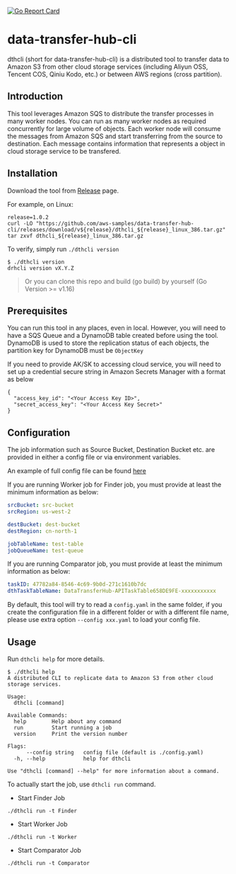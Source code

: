 [![Go Report Card](https://goreportcard.com/badge/github.com/aws-samples/data-transfer-hub-cli)](https://goreportcard.com/report/github.com/aws-samples/data-transfer-hub-cli)


# data-transfer-hub-cli

dthcli (short for data-transfer-hub-cli) is a distributed tool to transfer data to Amazon S3 from other cloud storage services (including Aliyun OSS, Tencent COS, Qiniu Kodo, etc.) or between AWS regions (cross partition).

## Introduction

This tool leverages Amazon SQS to distribute the transfer processes in many worker nodes. You can run as many worker nodes as required concurrently for large volume of objects. Each worker node will consume the messages from Amazon SQS and start transferring from the source to destination. Each message contains information that represents a object in cloud storage service to be transfered.


## Installation

Download the tool from [Release](https://github.com/aws-samples/data-transfer-hub-cli/releases) page.

For example, on Linux:
```
release=1.0.2
curl -LO "https://github.com/aws-samples/data-transfer-hub-cli/releases/download/v${release}/dthcli_${release}_linux_386.tar.gz"
tar zxvf dthcli_${release}_linux_386.tar.gz
```

To verify, simply run `./dthcli version`
```
$ ./dthcli version
drhcli version vX.Y.Z
```

> Or you can clone this repo and build (go build) by yourself (Go Version >= v1.16)


## Prerequisites

You can run this tool in any places, even in local. However, you will need to have a SQS Queue and a DynamoDB table created before using the tool. DynamoDB is used to store the replication status of each objects, the partition key for DynamoDB must be `ObjectKey`

If you need to provide AK/SK to accessing cloud service, you will need to set up a credential secure string in Amazon Secrets Manager with a format as below

```
{
  "access_key_id": "<Your Access Key ID>",
  "secret_access_key": "<Your Access Key Secret>"
}
```

## Configuration

The job information such as Source Bucket, Destination Bucket etc. are provided in either a config file or via environment variables. 

An example of full config file can be found [here](./config-example.yaml) 

If you are running Worker job for Finder job, 
you must provide at least the minimum information as below:
```yaml
srcBucket: src-bucket
srcRegion: us-west-2

destBucket: dest-bucket
destRegion: cn-north-1

jobTableName: test-table
jobQueueName: test-queue
```

If you are running Comparator job,
you must provide at least the minimum information as below:
```yaml
taskID: 47782a84-8546-4c69-9b0d-271c1610b7dc
dthTaskTableName: DataTransferHub-APITaskTable658DE9FE-xxxxxxxxxxx
```

By default, this tool will try to read a `config.yaml` in the same folder, if you create the configuration file in a different folder or with a different file name, please use extra option `--config xxx.yaml` to load your config file.


## Usage

Run `dthcli help` for more details.
```
$ ./dthcli help
A distributed CLI to replicate data to Amazon S3 from other cloud storage services.

Usage:
  dthcli [command]

Available Commands:
  help        Help about any command
  run         Start running a job
  version     Print the version number

Flags:
      --config string   config file (default is ./config.yaml)
  -h, --help            help for dthcli

Use "dthcli [command] --help" for more information about a command.
```

To actually start the job, use `dthcli run` command.

- Start Finder Job

```
./dthcli run -t Finder
```

- Start Worker Job

```
./dthcli run -t Worker
```

- Start Comparator Job

```
./dthcli run -t Comparator
```